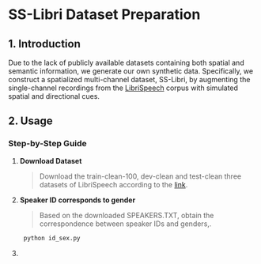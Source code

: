 # SS-Libri Dataset Preparation

## 1. Introduction
Due to the lack of publicly available datasets containing both spatial and semantic information, we generate our own synthetic data. Specifically, we construct a spatialized multi-channel dataset, SS-Libri, by augmenting the single-channel recordings from the [LibriSpeech](https://www.openslr.org/12/) corpus with simulated spatial and directional cues.

## 2. Usage

### Step-by-Step Guide
1. **Download Dataset**
   > Download the train-clean-100, dev-clean and test-clean three datasets of LibriSpeech according to the [link](https://www.openslr.org/12/).
2. **Speaker ID corresponds to gender**
   >Based on the downloaded SPEAKERS.TXT, obtain the correspondence between speaker IDs and genders,.
   ``` sh
    python id_sex.py
    ```
4. 
